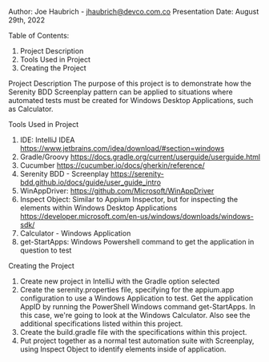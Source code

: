 Author: Joe Haubrich - jhaubrich@devco.com.co
Presentation Date: August 29th, 2022

Table of Contents:
1. Project Description
2. Tools Used in Project
3. Creating the Project

Project Description
The purpose of this project is to demonstrate how the Serenity BDD Screenplay pattern can be applied to situations where automated tests must be created for Windows Desktop Applications, such as Calculator.

Tools Used in Project
1. IDE: IntelliJ IDEA
   https://www.jetbrains.com/idea/download/#section=windows
2. Gradle/Groovy
   https://docs.gradle.org/current/userguide/userguide.html
3. Cucumber
   https://cucumber.io/docs/gherkin/reference/
4. Serenity BDD - Screenplay
   https://serenity-bdd.github.io/docs/guide/user_guide_intro
5. WinAppDriver:
   https://github.com/Microsoft/WinAppDriver
6. Inspect Object: Similar to Appium Inspector, but for inspecting the elements within Windows Desktop Applications
   https://developer.microsoft.com/en-us/windows/downloads/windows-sdk/
7. Calculator - Windows Application
8. get-StartApps: Windows Powershell command to get the application in question to test

Creating the Project
1. Create new project in IntelliJ with the Gradle option selected
2. Create the serenity.properties file, specifying for the appium.app configuration to use a Windows Application to test. Get the application AppID by running the PowerShell Windows command get-StartApps. In this case, we're going to look at the Windows Calculator. Also see the additional specifications listed within this project.
3. Create the build.gradle file with the specifications within this project.
4. Put project together as a normal test automation suite with Screenplay, using Inspect Object to identify elements inside of application. 

